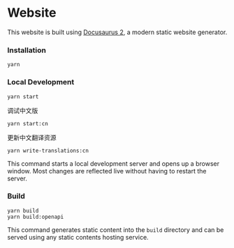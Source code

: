 # Website

This website is built using [Docusaurus 2](https://docusaurus.io/), a modern static website generator.

### Installation

```shell
yarn
```

### Local Development

```shell
yarn start
```

调试中文版 

```shell
yarn start:cn
```

更新中文翻译资源

```shell
yarn write-translations:cn
```

This command starts a local development server and opens up a browser window. Most changes are reflected live without having to restart the server.

### Build

```shell
yarn build
yarn build:openapi
```

This command generates static content into the `build` directory and can be served using any static contents hosting service.
